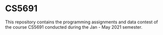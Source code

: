 # CS5691
This repository contains the programming assignments and data contest of the course CS5691 conducted during the Jan - May 2021 semester.
